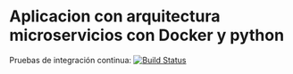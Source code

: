 # Aplicacion con arquitectura microservicios con Docker y python 

Pruebas de integración continua:
[![Build Status](https://travis-ci.org/abelthf/inkarri-app.svg?branch=master)](https://travis-ci.org/abelthf/inkarri-app)
